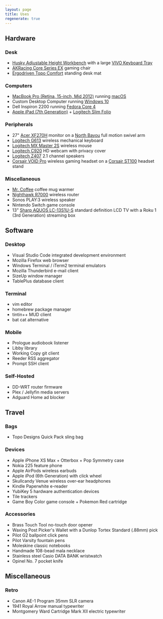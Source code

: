 ```yaml
---
layout: page
title: Uses
regenerate: true
---
```


## Hardware

### Desk

- [Husky Adjustable Height Workbench](https://duckduckgo.com/?iar=shopping&q=husky+adjustable+height+workbench) with a large [VIVO Keyboard Tray](https://duckduckgo.com/?iar=shopping&q=vivo+keyboard+tray)
- [AKRacing Core Series EX](https://duckduckgo.com/?iar=shopping&q=akracing+core+serie+ex) gaming chair
- [Ergodriven Topo Comfort](https://duckduckgo.com/?iar=shopping&q=ergodriven+topo+comfort+mat) standing desk mat

### Computers

- [MacBook Pro (Retina, 15-inch, Mid 2012)](https://support.apple.com/kb/SP653?locale=en_US) running [macOS](https://en.wikipedia.org/wiki/MacOS)
- Custom Desktop Computer running [Windows 10](https://en.wikipedia.org/wiki/Windows_10)
- Dell Inspiron 2200 running [Fedora Core 4](https://docs.fedoraproject.org/en-US/Fedora_Core/4/html/Release_Notes/index.html)
- [Apple iPad (7th Generation)](https://support.apple.com/kb/SP807?viewlocale=en_US&locale=en_US) + [Logitech Slim Folio](https://amzn.com/B07YFFKH27)

### Peripherals

- 27" [Acer XF270H](https://amzn.com/B07G3YRT4H) monitor on a [North Bayou](https://amzn.com/B01AI2YGK4) full motion swivel arm
- [Logitech G613](https://amzn.com/B07796MBJ7) wireless mechanical keyboard
- [Logitech MX Master 2S](https://amzn.com/B071YZJ1G1) wireless mouse
- [Logitech C920](https://amzn.com/B006JH8T3S) HD webcam with privacy cover
- [Logitech Z407](https://amzn.com/B0877BPCJM) 2.1 channel speakers
- [Corsair VOID Pro](https://amzn.com/B0748N6796) wireless gaming headset on a [Corsair ST100](B075JGKX4X) headset stand

### Miscellaneous

- [Mr. Coffee](https://www.mrcoffee.com/accessories/mug-warmers/mr.coffee-mug-warmer/SAP_MWBLKPDQRB.html) coffee mug warmer
- [Nighthawk R7000](https://www.netgear.com/home/wifi/routers/r7000/) wireless router
- Sonos PLAY:3 wireless speaker
- Nintendo Switch game console
- 13" [Sharp AQUOS LC-13S1U-S](https://www.newegg.com/p/N82E16889101028) standard definition LCD TV with a Roku 1 (3rd Generation) streaming box

## Software

### Desktop

- Visual Studio Code integrated development environment
- Mozilla Firefox web browser
- Windows Terminal / iTerm2 terminal emulators
- Mozilla Thunderbird e-mail client
- SizeUp window manager
- TablePlus database client

### Terminal

- vim editor
- homebrew package manager
- tintin++ MUD client
- bat cat alternative

### Mobile

- Prologue audiobook listener
- Libby library
- Working Copy git client
- Reeder RSS aggregator
- Prompt SSH client

### Self-Hosted

- DD-WRT router firmware
- Plex / Jellyfin media servers
- Adguard Home ad blocker

## Travel

### Bags

- Topo Designs Quick Pack sling bag

### Devices

- Apple iPhone XS Max + Otterbox + Pop Symmetry case
- Nokia 225 feature phone
- Apple AirPods wireless earbuds
- Apple iPod (6th Generation) with click wheel
- Skullcandy Venue wireless over-ear headphones
- Kindle Paperwhite e-reader
- YubiKey 5 hardware authentication devices
- Tile trackers
- Game Boy Color game console + Pokemon Red cartridge

### Accessories

- Brass Touch Tool no-touch door opener
- Waxing Post Picker's Wallet with a Dunlop Tortex Standard (.88mm) pick
- Pilot G2 ballpoint click pens
- Pilot Varsity fountain pens
- Moleskine classic notebooks
- Handmade 108-bead mala necklace
- Stainless steel Casio DATA BANK wristwatch
- Opinel No. 7 pocket knife

## Miscellaneous

### Retro

- Canon AE-1 Program 35mm SLR camera
- 1941 Royal Arrow manual typewriter
- Montgomery Ward Cartridge Mark XII electric typewriter